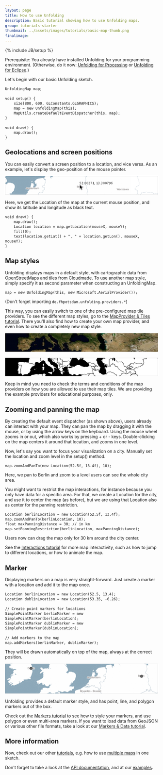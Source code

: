 ```yaml
---
layout: page
title: How to use Unfolding
description: Basic tutorial showing how to use Unfolding maps.
group: tutorials-starter
thumbnail: ../assets/images/tutorials/basic-map-thumb.png
finalimage: 
---
```


{% include JB/setup %}

Prerequisite: You already have installed Unfolding for your programming environment. (Otherwise, do it now: [Unfolding for Processing](getting-started-in-processing.html) or [Unfolding for Eclipse](getting-started-in-eclipse.html).)

Let's begin with our basic Unfolding sketch.

	UnfoldingMap map;
	
	void setup() {
  		size(800, 600, GLConstants.GLGRAPHICS);
  		map = new UnfoldingMap(this);
  		MapUtils.createDefaultEventDispatcher(this, map);
	}
	
	void draw() {
		map.draw();
	}


## Geolocations and screen positions

You can easily convert a screen position to a location, and vice versa. As an example, let's display the geo-position of the mouse pointer.

![Geolocation at mouse position](../assets/images/tutorials/mouse-geolocation.png)

Here, we get the Location of the map at the current mouse position, and show its latitude and longitude as black text.

	void draw() {
		map.draw();
		Location location = map.getLocation(mouseX, mouseY);
		fill(0);
		text(location.getLat() + ", " + location.getLon(), mouseX, mouseY);
	}

## Map styles

Unfolding displays maps in a default style, with cartographic data from OpenStreetMaps and tiles from Cloudmade. To use another map style, simply specify it as second parameter when constructing an UnfoldingMap.

	map = new UnfoldingMap(this, new Microsoft.AerialProvider());
	
(Don't forget importing `de.fhpotsdam.unfolding.providers.*`)

This way, you can easily switch to one of the pre-configured map tile providers. To see the different map styles, go to the [MapProvider & Tiles tutorial](mapprovider-and-tiles.html). There you'll also find how to create your own map provider, and even how to create a completely new map style.

![Map Style: Satellite](../assets/images/tutorials/provider-sat.png)
<br/><br/>
![Map Style: Toner](../assets/images/tutorials/provider-toner.png)

Keep in mind you need to check the terms and conditions of the map providers on how you are allowed to use their map tiles. We are providing the example providers for educational purposes, only.


## Zooming and panning the map

By creating the default event dispatcher (as shown above), users already can interact with your map. They can pan the map by dragging it with the mouse, or by using the arrow keys on the keyboard. Using the mouse wheel zooms in or out, which also works by pressing + or - keys. Double-clicking on the map centers it around that location, and zooms in one level. 

Now, let's say you want to focus your visualization on a city. Manually set the location and zoom level in the setup() method.

	map.zoomAndPanTo(new Location(52.5f, 13.4f), 10);

Here, we pan to Berlin and zoom to a level users can see the whole city area.

You might want to restrict the map interactions, for instance because you only have data for a specific area.
For that, we create a Location for the city, and use it to center the map (as before), but we are using that Location also as center for the panning restriction. 
	
	Location berlinLocation = new Location(52.5f, 13.4f);
	map.zoomAndPanTo(berlinLocation, 10);
	float maxPanningDistance = 30; // in km
	map.setPanningRestriction(berlinLocation, maxPanningDistance);

Users now can drag the map only for 30 km around the city center.

See the [Interactions tutorial](interactions-simple.html) for more map interactivity, such as how to jump to different locations, or how to animate the map.


## Marker

Displaying markers on a map is very straight-forward. Just create a marker with a location and add it to the map once.

	Location berlinLocation = new Location(52.5, 13.4);
	Location dublinLocation = new Location(53.35, -6.26);
  	
	// Create point markers for locations
	SimplePointMarker berlinMarker = new SimplePointMarker(berlinLocation);
	SimplePointMarker dublinMarker = new SimplePointMarker(dublinLocation);
  	
	// Add markers to the map
	map.addMarkers(berlinMarker, dublinMarker);

They will be drawn automatically on top of the map, always at the correct position.

![Simple Point Markers](../assets/images/tutorials/markers-simple.png)

Unfolding provides a default marker style, and has point, line, and polygon markers out of the box.

Check out the [Markers tutorial](markers-simple.html) to see how to style your markers, and use polygon or even multi-area markers. If you want to load data from GeoJSON or various other file formats, take a look at our [Markers & Data tutorial](markers-data-geojson.html).


## More information

Now, check out our other [tutorials](./), e.g. how to use [multiple maps](multi-maps.html) in one sketch.

Don't forget to take a look at the [API documentation](../javadoc/), and at our [examples](../examples/).
